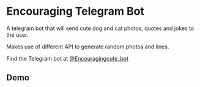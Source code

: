 # Encouraging Telegram Bot

A telegram bot that will send cute dog and cat photos, quotes and jokes to the user.  

Makes use of different API to generate random photos and lines. 

Find the Telegram bot at [@Encouragingcute_bot](https://t.me/Encouragingcute_bot)

## Demo


